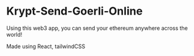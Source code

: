# Krypt-Send-Goerli-Online
Using this web3 app, you can send your ethereum anywhere across the world!

Made using React, tailwindCSS

